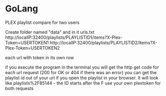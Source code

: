 # GoLang

PLEX playlist compare for two users

Create folder named "data" and in it urls.txt
http://localIP:32400/playlists/PLAYLISTID1/items?X-Plex-Token=USERTOKEN1
http://localIP:32400/playlists/PLAYLISTID2/items?X-Plex-Token=USERTOKEN2

each url with token in its own row

if you execute the program in the terminal you will get the http get code for each url request (200 for OK or 404 if there was an error)
you can get the playlist id out of your url if you open the playlist in your browser. It will look like playlists%2F85144 - the ID starts after the F
use your own plextoken for both requests
